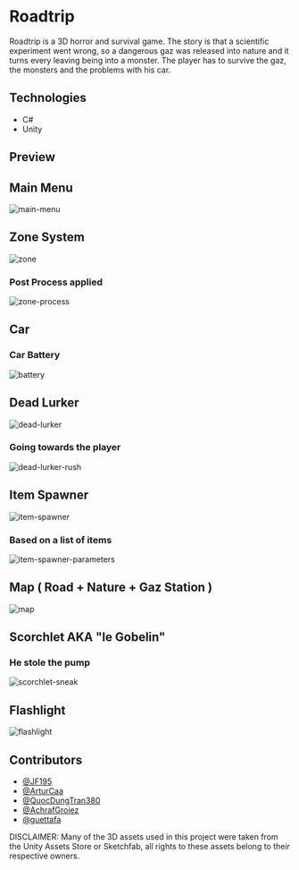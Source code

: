 # Roadtrip

Roadtrip is a 3D horror and survival game. The story is that a scientific experiment went wrong, so a dangerous gaz was released into nature and it turns every leaving being into a monster. The player has to survive the gaz, the monsters and the problems with his car.

## Technologies

- C#
- Unity

## Preview

## Main Menu

![main-menu](https://github.com/user-attachments/assets/6af9773b-db33-4fb4-8a0e-75de854260d6)

## Zone System

![zone](https://github.com/user-attachments/assets/e9c2de66-ec14-498f-9edd-bd31c880419d)

### Post Process applied

![zone-process](https://github.com/user-attachments/assets/7de44eab-eb5c-4fc7-a983-6ba4811c6384)

## Car

### Car Battery

![battery](https://github.com/user-attachments/assets/60ed04b3-c890-4148-938b-3bdbebccca39)

## Dead Lurker

![dead-lurker](https://github.com/user-attachments/assets/88af9b40-15dc-4f1f-9ab0-1bed3d4550a6)

### Going towards the player

![dead-lurker-rush](https://github.com/user-attachments/assets/b0df7c85-55ac-4674-8d8b-47a1db133486)

## Item Spawner

![item-spawner](https://github.com/user-attachments/assets/19a97dfb-f9ab-4618-b900-05205346fce5)

### Based on a list of items

![item-spawner-parameters](https://github.com/user-attachments/assets/520aaa4f-daf2-4412-9840-6261cb9ecb44)

## Map ( Road + Nature + Gaz Station )

![map](https://github.com/user-attachments/assets/f5046458-08b1-41ca-95c7-ea993d915c0b)

## Scorchlet AKA "le Gobelin"

### He stole the pump

![scorchlet-sneak](https://github.com/user-attachments/assets/51cd9c0b-e4f5-4e3a-a34e-04518eb40947)

## Flashlight

![flashlight](https://github.com/user-attachments/assets/27bd0bb7-26c8-449d-919d-69ea7e433963)

## Contributors

- [@JF195](https://github.com/JF195)
- [@ArturCaa](https://github.com/ArturCaa)
- [@QuocDungTran380](https://github.com/QuocDungTran380)
- [@AchrafGroiez](https://github.com/AchrafGroiez)
- [@guettafa](https://github.com/guettafa)

DISCLAIMER: Many of the 3D assets used in this project were taken from the Unity Assets Store or Sketchfab, all rights to these assets belong to their respective owners.
